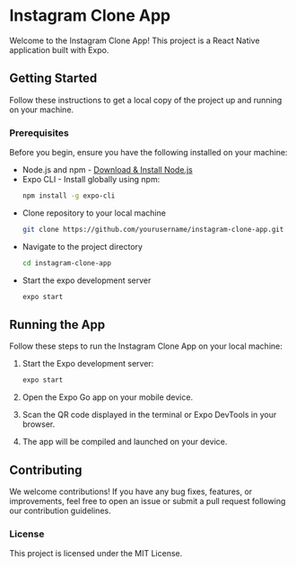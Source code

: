 # Instagram Clone App

Welcome to the Instagram Clone App! This project is a React Native application built with Expo.

## Getting Started

Follow these instructions to get a local copy of the project up and running on your machine.

### Prerequisites

Before you begin, ensure you have the following installed on your machine:
- Node.js and npm - [Download & Install Node.js](https://nodejs.org/)
- Expo CLI - Install globally using npm:
  ```sh
  npm install -g expo-cli
  ```
- Clone repository to your local machine
  ```sh
  git clone https://github.com/yourusername/instagram-clone-app.git
  ```
- Navigate to the project directory
  ```sh
  cd instagram-clone-app
  ```
- Start the expo development server
  ```sh
  expo start
  ```

## Running the App

Follow these steps to run the Instagram Clone App on your local machine:

1. Start the Expo development server:
   ```sh
   expo start
2. Open the Expo Go app on your mobile device.

3. Scan the QR code displayed in the terminal or Expo DevTools in your browser.

4. The app will be compiled and launched on your device.

## Contributing
We welcome contributions! If you have any bug fixes, features, or improvements, feel free to open an issue or submit a pull request following our contribution guidelines.

### License
This project is licensed under the MIT License.
